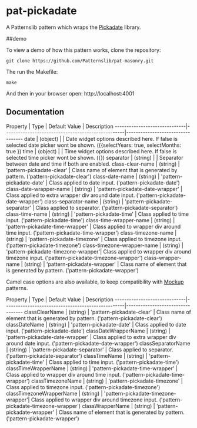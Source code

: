 pat-pickadate
=============

A Patternslib pattern which wraps the [Pickadate](http://amsul.ca/pickadate.js/) library.

##demo

To view a demo of how this pattern works, clone the repository:

    git clone https://github.com/Patternslib/pat-masonry.git

The run the Makefile:

    make

And then in your browser open: http://localhost:4001

## Documentation

Property                      | Type        | Default Value                       | Description
------------------------------|---------------------------------------------------|----------------------------------
 date                         | (object)    |                                     | Date widget options described here. If false is selected date picker wont be shown. ({{selectYears: true, selectMonths: true })
 time                         | (object)    |                                     | Time widget options described here. If false is selected time picker wont be shown. ({})
 separator                    | (string)    |                                     | Separator between date and time if both are enabled.
 class-clear-name             | (string)    | 'pattern-pickadate-clear'           | Class name of element that is generated by pattern. ('pattern-pickadate-clear')
 class-date-name              | (string)    | 'pattern-pickadate-date'            | Class applied to date input. ('pattern-pickadate-date')
 class-date-wrapper-name      | (string)    | 'pattern-pickadate-date-wrapper'    | Class applied to extra wrapper div around date input. ('pattern-pickadate-date-wrapper')
 class-separator-name         | (string)    | 'pattern-pickadate-separator'       | Class applied to separator. ('pattern-pickadate-separator')
 class-time-name              | (string)    | 'pattern-pickadate-time'            | Class applied to time input. ('pattern-pickadate-time')
 class-time-wrapper-name      | (string)    | 'pattern-pickadate-time-wrapper'    | Class applied to wrapper div around time input. ('pattern-pickadate-time-wrapper')
 class-timezone-name          | (string)    | 'pattern-pickadate-timezone'        | Class applied to timezone input. ('pattern-pickadate-timezone')
 class-timezone-wrapper-name  | (string)    | 'pattern-pickadate-timezone-wrapper'| Class applied to wrapper div around timezone input. ('pattern-pickadate-timezone-wrapper')
 class-wrapper-name           | (string)    | 'pattern-pickadate-wrapper'         | Class name of element that is generated by pattern. ('pattern-pickadate-wrapper')


Camel case options are also available, to keep compatibility with [Mockup](https://github.com/plone/mockup) patterns.

Property                      | Type        | Default Value                       | Description
------------------------------|---------------------------------------------------|----------------------------------
 classClearName               | (string)    | 'pattern-pickadate-clear'           | Class name of element that is generated by pattern. ('pattern-pickadate-clear')
 classDateName                | (string)    | 'pattern-pickadate-date'            | Class applied to date input. ('pattern-pickadate-date')
 classDateWrapperName         | (string)    | 'pattern-pickadate-date-wrapper'    | Class applied to extra wrapper div around date input. ('pattern-pickadate-date-wrapper')
 classSeparatorName           | (string)    | 'pattern-pickadate-separator'       | Class applied to separator. ('pattern-pickadate-separator')
 classTimeName                | (string)    | 'pattern-pickadate-time'            | Class applied to time input. ('pattern-pickadate-time')
 classTimeWrapperName         | (string)    | 'pattern-pickadate-time-wrapper'    | Class applied to wrapper div around time input. ('pattern-pickadate-time-wrapper')
 classTimezoneName            | (string)    | 'pattern-pickadate-timezone'        | Class applied to timezone input. ('pattern-pickadate-timezone')
 classTimezoneWrapperName     | (string)    | 'pattern-pickadate-timezone-wrapper'| Class applied to wrapper div around timezone input. ('pattern-pickadate-timezone-wrapper')
 classWrapperName             | (string)    | 'pattern-pickadate-wrapper'         | Class name of element that is generated by pattern. ('pattern-pickadate-wrapper')
